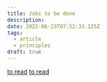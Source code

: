 ```yaml
---
title: Jobs to be done
description: 
date: 2022-06-23T07:52:33.125Z
tags:
  - article
  - principles
draft: true
---
```


[to read](https://brianrhea.com/jobs-to-be-done-examples/#:~:text=A%20way%20to%20describe%20the,toward%20the%20person's%20true%20motivation.)
[to read](https://scrumtrek.ru/blog/product-management/2492/gajd-po-tehnike-jobs-to-be-done-jtbd/s)